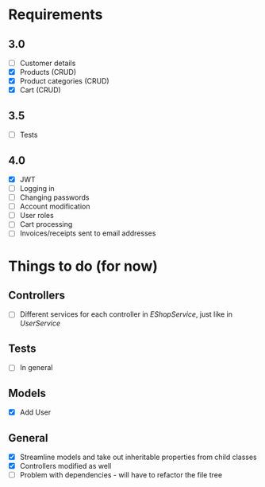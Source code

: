 # Requirements
## 3.0
- [ ] Customer details
- [x] Products (CRUD)
- [x] Product categories (CRUD)
- [x] Cart (CRUD)

## 3.5
- [ ] Tests

## 4.0
- [x] JWT
- [ ] Logging in
- [ ] Changing passwords
- [ ] Account modification
- [ ] User roles
- [ ] Cart processing
- [ ] Invoices/receipts sent to email addresses

# Things to do (for now)
## Controllers
- [ ] Different services for each controller in *EShopService*, just like in *UserService*

## Tests
- [ ] In general

## Models
- [x] Add User

## General
- [x] Streamline models and take out inheritable properties from child classes
- [x] Controllers modified as well
- [ ] Problem with dependencies - will have to refactor the file tree